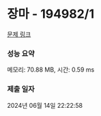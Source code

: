 # 장마 - 194982/1 

[문제 링크](https://level.goorm.io/exam/194982/%EC%9E%A5%EB%A7%88/quiz/1) 

### 성능 요약

메모리: 70.88 MB, 시간: 0.59 ms

### 제출 일자

2024년 06월 14일 22:22:58

